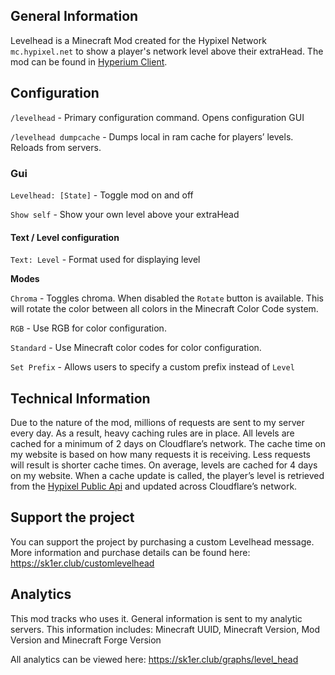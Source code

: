 ## General Information
Levelhead is a Minecraft Mod created for the Hypixel Network `mc.hypixel.net` to show a player's network level above their extraHead.  The mod can be found in [Hyperium Client](https://hyperium.cc).  

## Configuration
`/levelhead` - Primary configuration command. Opens configuration GUI

`/levelhead dumpcache` - Dumps local in ram cache for players’ levels. Reloads from servers.


### Gui 
`Levelhead: [State]` - Toggle mod on and off

`Show self` - Show your own level above your extraHead


#### Text / Level configuration 

`Text: Level` - Format used for displaying level

**Modes**

`Chroma` - Toggles chroma. When disabled the `Rotate` button is available.  This will rotate the color between all colors in the Minecraft Color Code system.

`RGB` - Use RGB for color configuration.

`Standard` - Use Minecraft color codes for color configuration.



`Set Prefix` - Allows users to specify a custom prefix instead of `Level`

## Technical Information
Due to the nature of the mod, millions of requests are sent to my server every day. As a result, heavy caching rules are in place. All levels are cached for a minimum of 2 days on Cloudflare’s network. The cache time on my website is based on how many requests it is receiving. Less requests will result is shorter cache times. On average, levels are cached for 4 days on my website. When a cache update is called, the player’s level is retrieved from the [Hypixel Public Api](https://api.hypixel.net) and updated across Cloudflare’s network. 

## Support the project
You can support the project by purchasing a custom Levelhead message. More information and purchase details can be found here: https://sk1er.club/customlevelhead

## Analytics
This mod tracks who uses it. General information is sent to my analytic servers. This information includes: Minecraft UUID, Minecraft Version, Mod Version and Minecraft Forge Version

All analytics can be viewed here: https://sk1er.club/graphs/level_head

